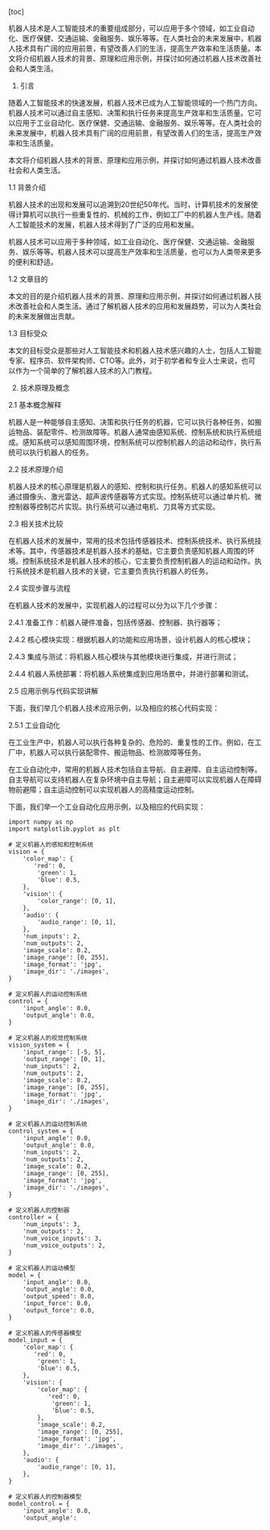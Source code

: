 
[toc]                    
                
                
机器人技术是人工智能技术的重要组成部分，可以应用于多个领域，如工业自动化、医疗保健、交通运输、金融服务、娱乐等等。在人类社会的未来发展中，机器人技术具有广阔的应用前景，有望改善人们的生活，提高生产效率和生活质量。本文将介绍机器人技术的背景、原理和应用示例，并探讨如何通过机器人技术改善社会和人类生活。

1. 引言

随着人工智能技术的快速发展，机器人技术已成为人工智能领域的一个热门方向。机器人技术可以通过自主感知、决策和执行任务来提高生产效率和生活质量。它可以应用于工业自动化、医疗保健、交通运输、金融服务、娱乐等等。在人类社会的未来发展中，机器人技术具有广阔的应用前景，有望改善人们的生活，提高生产效率和生活质量。

本文将介绍机器人技术的背景、原理和应用示例，并探讨如何通过机器人技术改善社会和人类生活。

1.1 背景介绍

机器人技术的出现和发展可以追溯到20世纪50年代。当时，计算机技术的发展使得计算机可以执行一些重复性的、机械的工作，例如工厂中的机器人生产线。随着人工智能技术的发展，机器人技术得到了广泛的应用和发展。

机器人技术可以应用于多种领域，如工业自动化、医疗保健、交通运输、金融服务、娱乐等等。机器人技术可以提高生产效率和生活质量，也可以为人类带来更多的便利和舒适。

1.2 文章目的

本文的目的是介绍机器人技术的背景、原理和应用示例，并探讨如何通过机器人技术改善社会和人类生活。通过了解机器人技术的应用和发展趋势，可以为人类社会的未来发展做出贡献。

1.3 目标受众

本文的目标受众是那些对人工智能技术和机器人技术感兴趣的人士，包括人工智能专家、程序员、软件架构师、CTO等。此外，对于初学者和专业人士来说，也可以作为一个简单的了解机器人技术的入门教程。

2. 技术原理及概念

2.1 基本概念解释

机器人是一种能够自主感知、决策和执行任务的机器，它可以执行各种任务，如搬运物品、装配零件、检测故障等。机器人通常由感知系统、控制系统和执行系统组成。感知系统可以感知周围环境，控制系统可以控制机器人的运动和动作，执行系统可以执行机器人的任务。

2.2 技术原理介绍

机器人技术的核心原理是机器人的感知、控制和执行任务。机器人的感知系统可以通过摄像头、激光雷达、超声波传感器等方式实现。控制系统可以通过单片机、微控制器等控制芯片实现。执行系统可以通过电机、刀具等方式实现。

2.3 相关技术比较

在机器人技术的发展中，常用的技术包括传感器技术、控制系统技术、执行系统技术等。其中，传感器技术是机器人技术的基础，它主要负责感知机器人周围的环境。控制系统技术是机器人技术的核心，它主要负责控制机器人的运动和动作。执行系统技术是机器人技术的关键，它主要负责执行机器人的任务。

2.4 实现步骤与流程

在机器人技术的发展中，实现机器人的过程可以分为以下几个步骤：

2.4.1 准备工作：机器人硬件准备，包括传感器、控制器、执行器等；

2.4.2 核心模块实现：根据机器人的功能和应用场景，设计机器人的核心模块；

2.4.3 集成与测试：将机器人核心模块与其他模块进行集成，并进行测试；

2.4.4 机器人系统部署：将机器人系统集成到应用场景中，并进行部署和测试。

2.5 应用示例与代码实现讲解

下面，我们举几个机器人技术应用示例，以及相应的核心代码实现：

2.5.1 工业自动化

在工业生产中，机器人可以执行各种复杂的、危险的、重复性的工作。例如，在工厂中，机器人可以执行装配零件、搬运物品、检测故障等任务。

在工业自动化中，常用的机器人技术包括自主导航、自主避障、自主运动控制等。自主导航可以支持机器人在复杂环境中自主导航；自主避障可以实现机器人在障碍物前避障；自主运动控制可以实现机器人的高精度运动控制。

下面，我们举一个工业自动化应用示例，以及相应的代码实现：

```
import numpy as np
import matplotlib.pyplot as plt

# 定义机器人的感知和控制系统
vision = {
    'color_map': {
       'red': 0,
        'green': 1,
        'blue': 0.5,
    },
    'vision': {
        'color_range': [0, 1],
    },
    'audio': {
        'audio_range': [0, 1],
    },
    'num_inputs': 2,
    'num_outputs': 2,
    'image_scale': 0.2,
    'image_range': [0, 255],
    'image_format': 'jpg',
    'image_dir': './images',
}

# 定义机器人的运动控制系统
control = {
    'input_angle': 0.0,
    'output_angle': 0.0,
}

# 定义机器人的视觉控制系统
vision_system = {
    'input_range': [-5, 5],
    'output_range': [0, 1],
    'num_inputs': 2,
    'num_outputs': 2,
    'image_scale': 0.2,
    'image_range': [0, 255],
    'image_format': 'jpg',
    'image_dir': './images',
}

# 定义机器人的运动控制系统
control_system = {
    'input_angle': 0.0,
    'output_angle': 0.0,
    'num_inputs': 2,
    'num_outputs': 2,
    'image_scale': 0.2,
    'image_range': [0, 255],
    'image_format': 'jpg',
    'image_dir': './images',
}

# 定义机器人的控制器
controller = {
    'num_inputs': 3,
    'num_outputs': 2,
    'num_voice_inputs': 3,
    'num_voice_outputs': 2,
}

# 定义机器人的运动模型
model = {
    'input_angle': 0.0,
    'output_angle': 0.0,
    'output_speed': 0.0,
    'input_force': 0.0,
    'output_force': 0.0,
}

# 定义机器人的传感器模型
model_input = {
    'color_map': {
       'red': 0,
        'green': 1,
        'blue': 0.5,
    },
    'vision': {
        'color_map': {
           'red': 0,
            'green': 1,
            'blue': 0.5,
        },
        'image_scale': 0.2,
        'image_range': [0, 255],
        'image_format': 'jpg',
        'image_dir': './images',
    },
    'audio': {
        'audio_range': [0, 1],
    },
}

# 定义机器人的控制器模型
model_control = {
    'input_angle': 0.0,
    'output_angle':

